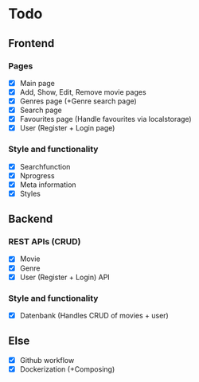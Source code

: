 # Todo

## Frontend

### Pages

- [X] Main page
- [X] Add, Show, Edit, Remove movie pages
- [X] Genres page (+Genre search page)
- [X] Search page
- [X] Favourites page (Handle favourites via localstorage)
- [X] User (Register + Login page)

### Style and functionality

- [X] Searchfunction
- [X] Nprogress
- [X] Meta information
- [X] Styles

## Backend

### REST APIs (CRUD)

- [X] Movie
- [X] Genre
- [X] User (Register + Login) API

### Style and functionality

- [X] Datenbank (Handles CRUD of movies + user)

## Else

- [X] Github workflow
- [X] Dockerization (+Composing)
